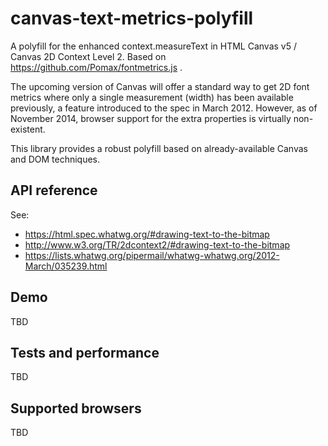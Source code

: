 canvas-text-metrics-polyfill
============================

A polyfill for the enhanced context.measureText in HTML Canvas v5 / Canvas 2D Context Level 2. Based on https://github.com/Pomax/fontmetrics.js .

The upcoming version of Canvas will offer a standard way to get 2D font metrics where only a single measurement (width) has been available previously, a feature introduced to the spec in March 2012. However, as of November 2014, browser support for the extra properties is virtually non-existent.

This library provides a robust polyfill based on already-available Canvas and DOM techniques.

API reference
-------------
See:
* https://html.spec.whatwg.org/#drawing-text-to-the-bitmap
* http://www.w3.org/TR/2dcontext2/#drawing-text-to-the-bitmap
* https://lists.whatwg.org/pipermail/whatwg-whatwg.org/2012-March/035239.html 

Demo
----
TBD

Tests and performance
---------------------
TBD

Supported browsers
------------------
TBD
